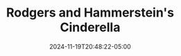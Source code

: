 ---
title: "Rodgers and Hammerstein's Cinderella"
Theatre: Christ Church Creative Academy
Venue: Christ Church Ponte Vedra Beach
Season: 
date: 2024-11-19T20:48:22-05:00
opening_date: 2025-02-27
closing_date: 2025-03-08
showtimes:
  - 2025-02-27 19:00:00
  - 2025-02-28 19:00:00
  - 2025-03-01 19:00:00
  - 2025-03-02 14:00:00
  - 2025-03-02 19:00:00
  - 2025-03-03 16:00:00
  - 2025-03-04 19:00:00
  - 2025-03-05 19:00:00
  - 2025-03-06 19:00:00
  - 2025-03-07 19:00:00
  - 2025-03-08 14:00:00
  - 2025-03-08 19:00:00
featured_image: 
featured_image_alt: 
featured_image_caption: 
featured_image_attr: 
featured_image_attr_link: 
playbill:
Website: https://ccpvb.org/connect/community/christ-church-creative-academy-13691/
Tickets: 
show_details: 
cast:
crew:
- Director: Jonny O'Leary
- Music Director: Cathy Dooley
orchestra:
genres: 
Description: 
---